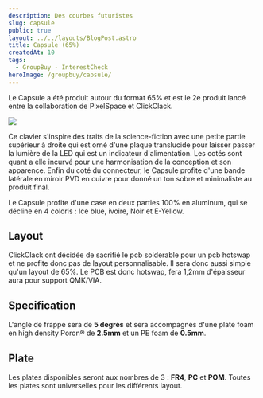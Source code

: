 ```yaml
---
description: Des courbes futuristes
slug: capsule
public: true
layout: ../../layouts/BlogPost.astro
title: Capsule (65%)
createdAt: 10
tags:
  - GroupBuy - InterestCheck
heroImage: /groupbuy/capsule/
---
```



Le Capsule a été produit autour du format 65% et est le 2e produit lancé entre la collaboration de PixelSpace et ClickClack. 

![](/groupbuy/capsule/)

Ce clavier s'inspire des traits de la science-fiction avec une petite partie supérieur à droite qui est orné d'une plaque translucide pour laisser passer la lumière de la LED qui est un indicateur d'alimentation. Les cotés sont quant a elle incurvé pour une harmonisation de la conception et son apparence. Enfin du coté du connecteur, le Capsule profite d'une bande latérale en miroir PVD en cuivre pour donné un ton sobre et minimaliste au produit final. 

Le Capsule profite d'une case en deux parties 100% en aluminum, qui se décline en 4 coloris : Ice blue, ivoire, Noir et E-Yellow.

## Layout

ClickClack ont décidée de sacrifié le pcb solderable pour un pcb hotswap et ne profite donc pas de layout personnalisable. Il sera donc aussi simple qu'un layout de 65%. Le PCB est donc hotswap, fera 1,2mm d'épaisseur aura pour support QMK/VIA.

## Specification

L'angle de frappe sera de **5 degrés** et sera accompagnés d'une plate foam en high density Poron® de **2.5mm** et un PE foam de **0.5mm**.

## Plate

Les plates disponibles seront aux nombres de 3 : **FR4**, **PC** et **POM**. Toutes les plates sont universelles pour les différents layout.